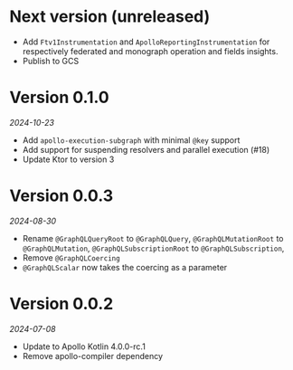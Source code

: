 # Next version (unreleased)

* Add `Ftv1Instrumentation` and `ApolloReportingInstrumentation` for respectively federated and monograph operation and fields insights.
* Publish to GCS

# Version 0.1.0
_2024-10-23_

* Add `apollo-execution-subgraph` with minimal `@key` support
* Add support for suspending resolvers and parallel execution (#18)
* Update Ktor to version 3

# Version 0.0.3
_2024-08-30_

* Rename `@GraphQLQueryRoot` to `@GraphQLQuery`, `@GraphQLMutationRoot` to `@GraphQLMutation`, `@GraphQLSubscriptionRoot` to `@GraphQLSubscription`,
* Remove `@GraphQLCoercing`
* `@GraphQLScalar` now takes the coercing as a parameter

# Version 0.0.2
_2024-07-08_

* Update to Apollo Kotlin 4.0.0-rc.1
* Remove apollo-compiler dependency
